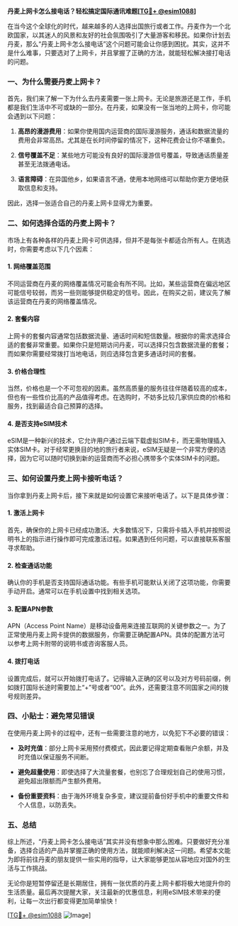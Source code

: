 **丹麦上网卡怎么接电话？轻松搞定国际通讯难题[[TG💪+ @esim1088](https://t.me/s/esim1088)]**

在当今这个全球化的时代，越来越多的人选择出国旅行或者工作。丹麦作为一个北欧国家，以其迷人的风景和友好的社会氛围吸引了大量游客和移民。如果你计划去丹麦，那么“丹麦上网卡怎么接电话”这个问题可能会让你感到困扰。其实，这并不是什么难事，只要选对了上网卡，并且掌握了正确的方法，就能轻松解决接打电话的问题。

### 一、为什么需要丹麦上网卡？

首先，我们来了解一下为什么去丹麦需要一张上网卡。无论是旅游还是工作，手机都是我们生活中不可或缺的一部分。在丹麦，如果没有一张当地的上网卡，你可能会遇到以下问题：

1. **高昂的漫游费用**：如果你使用国内运营商的国际漫游服务，通话和数据流量的费用会非常高昂。尤其是在长时间停留的情况下，这种花费会让你不堪重负。
   
2. **信号覆盖不足**：某些地方可能没有良好的国际漫游信号覆盖，导致通话质量差甚至无法拨通电话。

3. **语言障碍**：在异国他乡，如果语言不通，使用本地网络可以帮助你更方便地获取信息和支持。

因此，选择一张适合自己的丹麦上网卡显得尤为重要。

### 二、如何选择合适的丹麦上网卡？

市场上有各种各样的丹麦上网卡可供选择，但并不是每张卡都适合所有人。在挑选时，你需要考虑以下几个因素：

#### 1. **网络覆盖范围**
   不同运营商在丹麦的网络覆盖情况可能会有所不同。比如，某些运营商在偏远地区可能信号较弱，而另一些则能够提供稳定的信号。因此，在购买之前，建议先了解该运营商在丹麦的网络覆盖情况。

#### 2. **套餐内容**
   上网卡的套餐内容通常包括数据流量、通话时间和短信数量。根据你的需求选择合适的套餐非常重要。如果你只是短期访问丹麦，可以选择只包含数据流量的套餐；而如果你需要经常拨打当地电话，则应选择包含更多通话时间的套餐。

#### 3. **价格合理性**
   当然，价格也是一个不可忽视的因素。虽然高质量的服务往往伴随着较高的成本，但也有一些性价比高的产品值得考虑。在选购时，不妨多比较几家供应商的价格和服务，找到最适合自己预算的选择。

#### 4. **是否支持eSIM技术**
   eSIM是一种新兴的技术，它允许用户通过云端下载虚拟SIM卡，而无需物理插入实体SIM卡。对于经常更换目的地的旅行者来说，eSIM无疑是一个非常方便的选择，因为它可以随时切换到新的运营商而不必担心携带多个实体SIM卡的问题。

### 三、如何设置丹麦上网卡接听电话？

当你拿到丹麦上网卡后，接下来就是如何设置它来接听电话了。以下是具体步骤：

#### 1. **激活上网卡**
   首先，确保你的上网卡已经成功激活。大多数情况下，只需将卡插入手机并按照说明书上的指示进行操作即可完成激活过程。如果遇到任何问题，可以直接联系客服寻求帮助。

#### 2. **检查通话功能**
   确认你的手机是否支持国际通话功能。有些手机可能默认关闭了这项功能，你需要手动开启。通常可以在手机设置中找到相关选项。

#### 3. **配置APN参数**
   APN（Access Point Name）是移动设备用来连接互联网的关键参数之一。为了正常使用丹麦上网卡提供的数据服务，你需要正确配置APN。具体的配置方法可以参考上网卡附带的说明书或咨询客服人员。

#### 4. **拨打电话**
   设置完成后，就可以开始拨打电话了。记得输入正确的区号以及对方号码前缀，例如拨打国际长途时需要加上“+”号或者“00”。此外，还需要注意不同国家之间的拨号规则差异。

### 四、小贴士：避免常见错误

在使用丹麦上网卡的过程中，还有一些需要注意的地方，以免犯下不必要的错误：

- **及时充值**：部分上网卡采用预付费模式，因此要记得定期查看账户余额，并及时充值以保证服务不间断。
  
- **避免超量使用**：即使选择了大流量套餐，也别忘了合理规划自己的使用习惯，避免超出限额而产生额外费用。

- **备份重要资料**：由于海外环境复杂多变，建议提前备份好手机中的重要文件和个人信息，以防丢失。

### 五、总结

综上所述，“丹麦上网卡怎么接电话”其实并没有想象中那么困难。只要做好充分准备，选择合适的产品并掌握正确的使用方法，就能顺利解决这一问题。希望本文能为即将前往丹麦的朋友提供一些实用的指导，让大家能够更加从容地应对国外的生活与工作挑战。

无论你是短暂停留还是长期居住，拥有一张优质的丹麦上网卡都将极大地提升你的生活质量。最后再次提醒大家，关注最新的优惠信息，利用eSIM技术带来的便利，让每一次出行都变得更加简单愉快！

[[TG💪+ @esim1088](https://t.me/s/esim1088) ![Image](https://i.postimg.cc/4NQfJmqS/Snipaste-2025-05-13-00-14-12.png)]